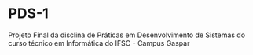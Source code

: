 # PDS-1
Projeto Final da disclina de Práticas em Desenvolvimento de Sistemas do curso técnico em Informática do IFSC - Campus Gaspar
